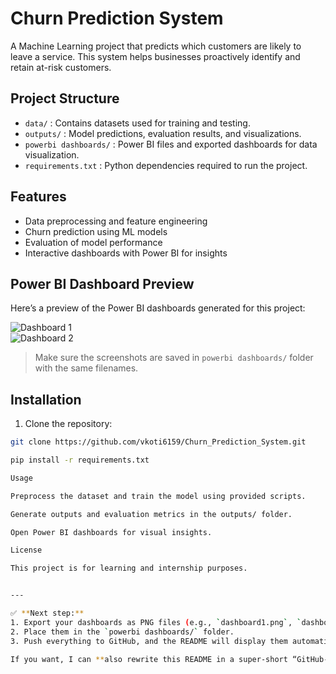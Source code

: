 # Churn Prediction System

A Machine Learning project that predicts which customers are likely to leave a service. This system helps businesses proactively identify and retain at-risk customers.

## Project Structure

- `data/` : Contains datasets used for training and testing.  
- `outputs/` : Model predictions, evaluation results, and visualizations.  
- `powerbi dashboards/` : Power BI files and exported dashboards for data visualization.  
- `requirements.txt` : Python dependencies required to run the project.  

## Features

- Data preprocessing and feature engineering  
- Churn prediction using ML models  
- Evaluation of model performance  
- Interactive dashboards with Power BI for insights  

## Power BI Dashboard Preview

Here’s a preview of the Power BI dashboards generated for this project:

![Dashboard 1](powerbidashboards/dashboard1.png)  
![Dashboard 2](powerbidashboards/FinalDashBoard.png)  

> Make sure the screenshots are saved in `powerbi dashboards/` folder with the same filenames.

## Installation

1. Clone the repository:  
```bash
git clone https://github.com/vkoti6159/Churn_Prediction_System.git

pip install -r requirements.txt

Usage

Preprocess the dataset and train the model using provided scripts.

Generate outputs and evaluation metrics in the outputs/ folder.

Open Power BI dashboards for visual insights.

License

This project is for learning and internship purposes.


---

✅ **Next step:**  
1. Export your dashboards as PNG files (e.g., `dashboard1.png`, `dashboard2.png`).  
2. Place them in the `powerbi dashboards/` folder.  
3. Push everything to GitHub, and the README will display them automatically.  

If you want, I can **also rewrite this README in a super-short “GitHub-ready” version** so it looks extra clean and professional. Do you want me to do that?

